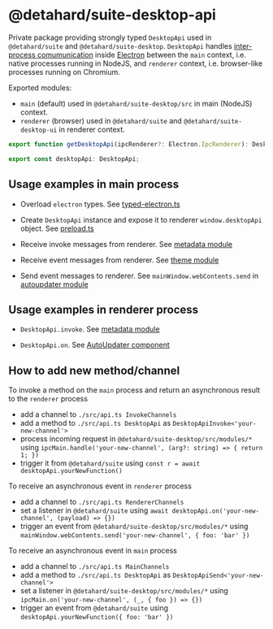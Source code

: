 # @detahard/suite-desktop-api

Private package providing strongly typed `DesktopApi` used in `@detahard/suite` and `@detahard/suite-desktop`. `DesktopApi` handles [inter-process comumunication](https://www.electronjs.org/docs/latest/tutorial/ipc) inside [Electron](https://www.electronjs.org/) between the `main` context, i.e. native processes running in NodeJS, and `renderer` context, i.e. browser-like processes running on Chromium.

Exported modules:

-   `main` (default) used in `@detahard/suite-desktop/src` in main (NodeJS) context.
-   `renderer` (browser) used in `@detahard/suite` and `@detahard/suite-desktop-ui` in renderer context.

```javascript
export function getDesktopApi(ipcRenderer?: Electron.IpcRenderer): DesktopApi;

export const desktopApi: DesktopApi;
```

## Usage examples in main process

-   Overload `electron` types. See [typed-electron.ts](../suite-desktop/src/typed-electron.ts)

-   Create `DesktopApi` instance and expose it to renderer `window.desktopApi` object. See [preload.ts](../suite-desktop/src/preload.ts)

-   Receive invoke messages from renderer. See [metadata module](../suite-desktop/src/modules/metadata.ts)

-   Receive event messages from renderer. See [theme module](../suite-desktop/src/modules/theme.ts)

-   Send event messages to renderer. See `mainWindow.webContents.send` in [autoupdater module](../suite-desktop/src/modules/auto-updater.ts)

## Usage examples in renderer process

-   `DesktopApi.invoke`. See [metadata module](../suite/src/services/suite/metadata/FileSystemProvider.ts)

-   `DesktopApi.on`. See [AutoUpdater component](../suite-desktop-ui/src/support/DesktopUpdater.tsx)

## How to add new method/channel

To invoke a method on the `main` process and return an asynchronous result to the `renderer` process

-   add a channel to `./src/api.ts InvokeChannels`
-   add a method to `./src/api.ts DesktopApi` as `DesktopApiInvoke<'your-new-channel'>`
-   process incoming request in `@detahard/suite-desktop/src/modules/*` using `ipcMain.handle('your-new-channel', (arg?: string) => { return 1; })`
-   trigger it from `@detahard/suite` using `const r = await desktopApi.yourNewFunction()`

To receive an asynchronous event in `renderer` process

-   add a channel to `./src/api.ts RendererChannels`
-   set a listener in `@detahard/suite` using `await desktopApi.on('your-new-channel', (payload) => {})`
-   trigger an event from `@detahard/suite-desktop/src/modules/*` using `mainWindow.webContents.send('your-new-channel', { foo: 'bar' })`

To receive an asynchronous event in `main` process

-   add a channel to `./src/api.ts MainChannels`
-   add a method to `./src/api.ts DesktopApi` as `DesktopApiSend<'your-new-channel'>`
-   set a listener in `@detahard/suite-desktop/src/modules/*` using `ipcMain.on('your-new-channel', (_, { foo }) => {})`
-   trigger an event from `@detahard/suite` using `desktopApi.yourNewFunction({ foo: 'bar' })`

